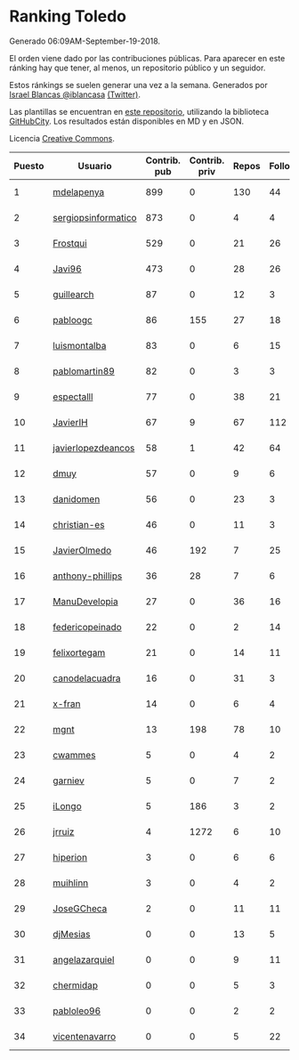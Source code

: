 # Ranking Toledo

Generado 06:09AM-September-19-2018.

El orden viene dado por las contribuciones públicas. Para aparecer en este ránking hay que tener, al menos, un repositorio público y un seguidor.

Estos ránkings se suelen generar una vez a la semana. Generados por [Israel Blancas @iblancasa](https://github.com/iblancasa/) [(Twitter)](https://twitter.com/iblancasa).

Las plantillas se encuentran en [este repositorio](https://github.com/iblancasa/GH-Spanish-Ranking), utilizando la biblioteca [GitHubCity](https://github.com/iblancasa/GitHubCity). Los resultados están disponibles en MD y en JSON.

Licencia [Creative Commons](https://creativecommons.org/licenses/by/4.0/).

| Puesto   |  Usuario  | Contrib. pub | Contrib. priv |Repos| Followers | Desde |  Avatar  |
|----------|-----------|--------------|---------------|-----|-----------|-------|----------|
|1|[mdelapenya](https://github.com/mdelapenya)|899|0|130|44|2011-08-01|![mdelapenya]()|
|2|[sergiopsinformatico](https://github.com/sergiopsinformatico)|873|0|4|4|2016-10-10|![sergiopsinformatico]()|
|3|[Frostqui](https://github.com/Frostqui)|529|0|21|26|2014-12-06|![Frostqui]()|
|4|[Javi96](https://github.com/Javi96)|473|0|28|26|2016-05-01|![Javi96]()|
|5|[guillearch](https://github.com/guillearch)|87|0|12|3|2017-03-28|![guillearch]()|
|6|[pabloogc](https://github.com/pabloogc)|86|155|27|18|2011-10-16|![pabloogc]()|
|7|[luismontalba](https://github.com/luismontalba)|83|0|6|15|2013-11-13|![luismontalba]()|
|8|[pablomartin89](https://github.com/pablomartin89)|82|0|3|3|2015-12-30|![pablomartin89]()|
|9|[espectalll](https://github.com/espectalll)|77|0|38|21|2012-09-30|![espectalll]()|
|10|[JavierIH](https://github.com/JavierIH)|67|9|67|112|2013-08-03|![JavierIH]()|
|11|[javierlopezdeancos](https://github.com/javierlopezdeancos)|58|1|42|64|2011-11-17|![javierlopezdeancos]()|
|12|[dmuy](https://github.com/dmuy)|57|0|9|6|2014-09-19|![dmuy]()|
|13|[danidomen](https://github.com/danidomen)|56|0|23|3|2013-11-21|![danidomen]()|
|14|[christian-es](https://github.com/christian-es)|46|0|11|3|2014-07-12|![christian-es]()|
|15|[JavierOlmedo](https://github.com/JavierOlmedo)|46|192|7|25|2015-11-18|![JavierOlmedo]()|
|16|[anthony-phillips](https://github.com/anthony-phillips)|36|28|7|6|2015-09-04|![anthony-phillips]()|
|17|[ManuDevelopia](https://github.com/ManuDevelopia)|27|0|36|16|2008-12-28|![ManuDevelopia]()|
|18|[federicopeinado](https://github.com/federicopeinado)|22|0|2|14|2013-11-13|![federicopeinado]()|
|19|[felixortegam](https://github.com/felixortegam)|21|0|14|11|2013-06-14|![felixortegam]()|
|20|[canodelacuadra](https://github.com/canodelacuadra)|16|0|31|3|2013-07-14|![canodelacuadra]()|
|21|[x-fran](https://github.com/x-fran)|14|0|6|4|2013-01-04|![x-fran]()|
|22|[mgnt](https://github.com/mgnt)|13|198|78|10|2013-03-13|![mgnt]()|
|23|[cwammes](https://github.com/cwammes)|5|0|4|2|2014-03-18|![cwammes]()|
|24|[garniev](https://github.com/garniev)|5|0|7|2|2014-12-09|![garniev]()|
|25|[iLongo](https://github.com/iLongo)|5|186|3|2|2016-03-01|![iLongo]()|
|26|[jrruiz](https://github.com/jrruiz)|4|1272|6|10|2013-12-02|![jrruiz]()|
|27|[hiperion](https://github.com/hiperion)|3|0|6|6|2010-08-10|![hiperion]()|
|28|[muihlinn](https://github.com/muihlinn)|3|0|4|2|2014-04-04|![muihlinn]()|
|29|[JoseGCheca](https://github.com/JoseGCheca)|2|0|11|11|2014-02-05|![JoseGCheca]()|
|30|[djMesias](https://github.com/djMesias)|0|0|13|5|2011-09-17|![djMesias]()|
|31|[angelazarquiel](https://github.com/angelazarquiel)|0|0|9|11|2013-10-07|![angelazarquiel]()|
|32|[chermidap](https://github.com/chermidap)|0|0|5|3|2015-11-26|![chermidap]()|
|33|[pabloleo96](https://github.com/pabloleo96)|0|0|2|2|2016-03-07|![pabloleo96]()|
|34|[vicentenavarro](https://github.com/vicentenavarro)|0|0|5|22|2017-02-13|![vicentenavarro]()|
